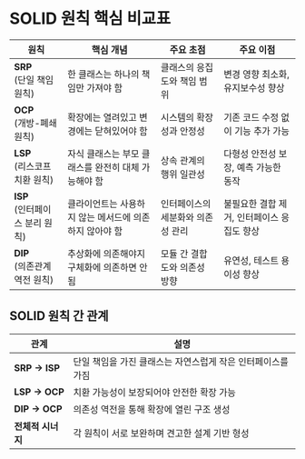 # SOLID 원칙 핵심 비교표



| 원칙 | 핵심 개념 | 주요 초점 | 주요 이점 |
|------|-----------|-----------|-----------|
| **SRP**<br>(단일 책임 원칙) | 한 클래스는 하나의 책임만 가져야 함 | 클래스의 응집도와 책임 범위 | 변경 영향 최소화, 유지보수성 향상 |
| **OCP**<br>(개방-폐쇄 원칙) | 확장에는 열려있고 변경에는 닫혀있어야 함 | 시스템의 확장성과 안정성 | 기존 코드 수정 없이 기능 추가 가능 |
| **LSP**<br>(리스코프 치환 원칙) | 자식 클래스는 부모 클래스를 완전히 대체 가능해야 함 | 상속 관계의 행위 일관성 | 다형성 안전성 보장, 예측 가능한 동작 |
| **ISP**<br>(인터페이스 분리 원칙) | 클라이언트는 사용하지 않는 메서드에 의존하지 않아야 함 | 인터페이스의 세분화와 의존성 관리 | 불필요한 결합 제거, 인터페이스 응집도 향상 |
| **DIP**<br>(의존관계 역전 원칙) | 추상화에 의존해야지 구체화에 의존하면 안됨 | 모듈 간 결합도와 의존성 방향 | 유연성, 테스트 용이성 향상 |

## SOLID 원칙 간 관계

| 관계 | 설명 |
|------|------|
| **SRP → ISP** | 단일 책임을 가진 클래스는 자연스럽게 작은 인터페이스를 가짐 |
| **LSP → OCP** | 치환 가능성이 보장되어야 안전한 확장 가능 |
| **DIP → OCP** | 의존성 역전을 통해 확장에 열린 구조 생성 |
| **전체적 시너지** | 각 원칙이 서로 보완하며 견고한 설계 기반 형성 |
